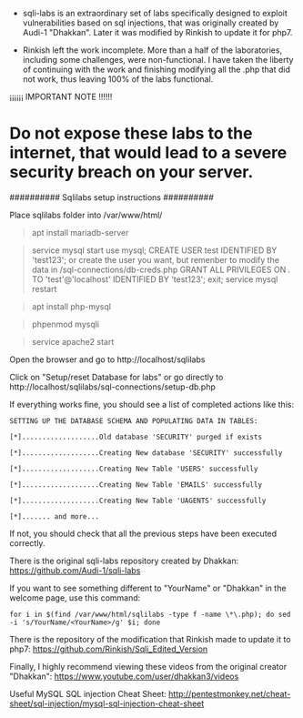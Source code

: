 
- sqli-labs is an extraordinary set of labs
specifically designed to exploit vulnerabilities based on sql injections,
that was originally created by Audi-1 "Dhakkan". Later it was modified by Rinkish to update it for php7.

- Rinkish left the work incomplete. More than a half of the laboratories, including some challenges,
were non-functional. I have taken the liberty of continuing with the work
and finishing modifying all the .php that did not work, thus leaving 100% of the labs functional.

¡¡¡¡¡¡ IMPORTANT NOTE !!!!!! 

# Do not expose these labs to the internet, that would lead to a severe security breach on your server.


########## Sqlilabs setup instructions ##########


Place sqlilabs folder into /var/www/html/

> apt install mariadb-server

> service mysql start
	  use mysql;
		  CREATE USER test IDENTIFIED BY 'test123'; or create the user you want, but remenber to modify the data in /sql-connections/db-creds.php
		  GRANT ALL PRIVILEGES ON *.* TO 'test'@'localhost' IDENTIFIED BY 'test123';
		  exit;
> service mysql restart

> apt install php-mysql

> phpenmod mysqli

> service apache2 start

Open the browser and go to http://localhost/sqlilabs

Click on "Setup/reset Database for labs" or go directly to http://localhost/sqlilabs/sql-connections/setup-db.php

If everything works fine, you should see a list of completed actions like this:

	SETTING UP THE DATABASE SCHEMA AND POPULATING DATA IN TABLES:

	[*]...................Old database 'SECURITY' purged if exists

	[*]...................Creating New database 'SECURITY' successfully

	[*]...................Creating New Table 'USERS' successfully

	[*]...................Creating New Table 'EMAILS' successfully

	[*]...................Creating New Table 'UAGENTS' successfully

	[*]....... and more...

	
If not, you should check that all the previous steps have been executed correctly.

There is the original sqli-labs repository created by Dhakkan: https://github.com/Audi-1/sqli-labs

If you want to see something different to "YourName" or "Dhakkan" in the welcome page, use this command:

	for i in $(find /var/www/html/sqlilabs -type f -name \*\.php); do sed -i 's/YourName/<YourName>/g' $i; done

There is the repository of the modification that Rinkish made to update it to php7: https://github.com/Rinkish/Sqli_Edited_Version
 
Finally, I highly recommend viewing these videos from the original creator "Dhakkan": https://www.youtube.com/user/dhakkan3/videos

Useful MySQL SQL injection Cheat Sheet: http://pentestmonkey.net/cheat-sheet/sql-injection/mysql-sql-injection-cheat-sheet
